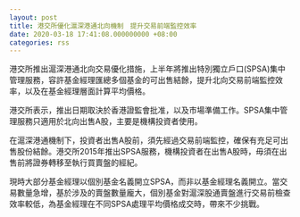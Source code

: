 ```yaml
---
layout: post
title: 港交所優化滬深港通北向機制　提升交易前端監控效率
date: 2020-03-18 17:41:08.000000000 +08:00
categories: rss
---
```


港交所推出滬深港通北向交易優化措施，上半年將推出特別獨立戶口(SPSA)集中管理服務，容許基金經理匯總多個基金的可出售結餘，提升北向交易前端監控效率，以及在基金經理層面計算平均價格。

港交所表示，推出日期取決於香港證監會批准，以及市場準備工作。SPSA集中管理服務只適用於北向出售A股，主要是機構投資者使用。

在滬深港通機制下，投資者出售A股前，須先經過交易前端監控，確保有充足可出售股份結餘。港交所2015年推出SPSA服務，機構投資者在出售A股時，毋須在出售前將證券轉移至執行買賣盤的經紀。

現時大部分基金經理以個別基金名義開立SPSA，而非以基金經理名義開立。當交易數量急增，基於涉及的賣盤數量龐大，個別基金對滬深股通賣盤進行交易前檢查效率較低，為基金經理在不同SPSA處理平均價格成交時，帶來不少挑戰。
